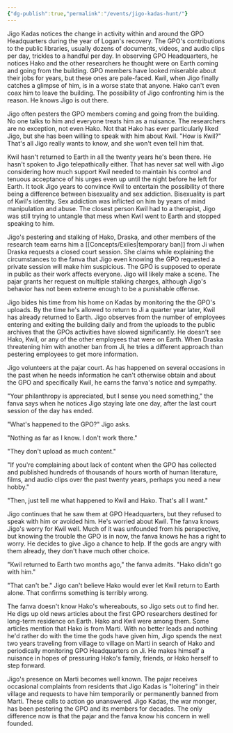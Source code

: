 ```yaml
---
{"dg-publish":true,"permalink":"/events/jigo-kadas-hunt/"}
---
```


Jigo Kadas notices the change in activity within and around the GPO Headquarters during the year of Logan's recovery. The GPO's contributions to the public libraries, usually dozens of documents, videos, and audio clips per day, trickles to a handful per day. In observing GPO Headquarters, he notices Hako and the other researchers he thought were on Earth coming and going from the building. GPO members have looked miserable about their jobs for years, but these ones are pale-faced. Kwil, when Jigo finally catches a glimpse of him, is in a worse state that anyone. Hako can't even coax him to leave the building. The possibility of Jigo confronting him is the reason. He knows Jigo is out there.

Jigo often pesters the GPO members coming and going from the building. No one talks to him and everyone treats him as a nuisance. The researchers are no exception, not even Hako. Not that Hako has ever particularly liked Jigo, but she has been willing to speak with him about Kwil. "How is Kwil?" That's all Jigo really wants to know, and she won't even tell him that.

Kwil hasn't returned to Earth in all the twenty years he's been there. He hasn't spoken to Jigo telepathically either. That has never sat well with Jigo considering how much support Kwil needed to maintain his control and tenuous acceptance of his urges even up until the night before he left for Earth. It took Jigo years to convince Kwil to entertain the possibility of there being a difference between bisexuality and sex addiction. Bisexuality is part of Kwil's identity. Sex addiction was inflicted on him by years of mind manipulation and abuse. The closest person Kwil had to a therapist, Jigo was still trying to untangle that mess when Kwil went to Earth and stopped speaking to him.

Jigo's pestering and stalking of Hako, Draska, and other members of the research team earns him a [[Concepts/Exiles\|temporary ban]] from Ji when Draska requests a closed court session. She claims while explaining the circumstances to the fanva that Jigo even knowing the GPO requested a private session will make him suspicious. The GPO is supposed to operate in public as their work affects everyone. Jigo will likely make a scene. The pajar grants her request on multiple stalking charges, although Jigo's behavior has not been extreme enough to be a punishable offense.

Jigo bides his time from his home on Kadas by monitoring the the GPO's uploads. By the time he's allowed to return to Ji a quarter year later, Kwil has already returned to Earth. Jigo observes from the number of employees entering and exiting the building daily and from the uploads to the public archives that the GPOs activities have slowed significantly. He doesn't see Hako, Kwil, or any of the other employees that were on Earth. When Draska threatening him with another ban from Ji, he tries a different approach than pestering employees to get more information.

Jigo volunteers at the pajar court. As has happened on several occasions in the past when he needs information he can't otherwise obtain and about the GPO and specifically Kwil, he earns the fanva's notice and sympathy.

"Your philanthropy is appreciated, but I sense you need something," the fanva says when he notices Jigo staying late one day, after the last court session of the day has ended.

"What's happened to the GPO?" Jigo asks.

"Nothing as far as I know. I don't work there."

"They don't upload as much content."

"If you're complaining about lack of content when the GPO has collected and published hundreds of thousands of hours worth of human literature, films, and audio clips over the past twenty years, perhaps you need a new hobby."

"Then, just tell me what happened to Kwil and Hako. That's all I want."

Jigo continues that he saw them at GPO Headquarters, but they refused to speak with him or avoided him. He's worried about Kwil. The fanva knows Jigo's worry for Kwil well. Much of it was unfounded from his perspective, but knowing the trouble the GPO is in now, the fanva knows he has a right to worry. He decides to give Jigo a chance to help. If the gods are angry with them already, they don't have much other choice.

"Kwil returned to Earth two months ago," the fanva admits. "Hako didn't go with him."

"That can't be." Jigo can't believe Hako would ever let Kwil return to Earth alone. That confirms something is terribly wrong.

The fanva doesn't know Hako's whereabouts, so Jigo sets out to find her. He digs up old news articles about the first GPO researchers destined for long-term residence on Earth. Hako and Kwil were among them. Some articles mention that Hako is from Marti. With no better leads and nothing he'd rather do with the time the gods have given him, Jigo spends the next two years traveling from village to village on Marti in search of Hako and periodically monitoring GPO Headquarters on Ji. He makes himself a nuisance in hopes of pressuring Hako's family, friends, or Hako herself to step forward.

Jigo's presence on Marti becomes well known. The pajar receives occasional complaints from residents that Jigo Kadas is "loitering" in their village and requests to have him temporarily or permanently banned from Marti. These calls to action go unanswered. Jigo Kadas, the war monger, has been pestering the GPO and its members for decades. The only difference now is that the pajar and the fanva know his concern in well founded.